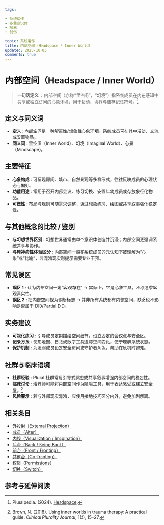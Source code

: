 ```yaml
---
tags:

- 系统运作
- 多重意识体
- 解离
- 创伤

topic: 系统运作
title: 内部空间（Headspace / Inner World）
updated: 2025-10-03
comments: true
---
```


# 内部空间（Headspace / Inner World）

> **一句话定义** ：内部空间（亦称“里空间”，“幻境”）指系统成员在内在感知中共享或独立访问的心象环境，用于互动、协作与储存记忆符号。[^pluralpedia-headspace]

## 定义与同义词

- **定义** : 内部空间是一种解离性/想象性心象环境，系统成员可在其中活动、交流或安置物品。
- **同义词** : 里空间（Inner World）、幻境（Imaginal World）、心景（Mindscape）。

## 主要特征

- **心象构成** : 可呈现房间、城市、自然景观等多样形式，往往反映成员的心理状态与偏好。
- **功能用途** : 常用于召开内部会议、练习切换、安置年幼成员或存放象征化物品。
- **可塑性** : 布局与规则可随需求调整，通过想象练习、绘图或共享叙事强化稳定性。

## 与其他概念的比较 / 鉴别

- **与幻想世界区别** : 幻想世界通常由单个意识体创造并沉浸；内部空间更强调系统共享与协作。
- **与精神病性体验区分** : 内部空间一般在系统成员的元认知下被理解为“心象”或“比喻”，若混淆现实则提示需要专业干预。

## 常见误区

- **误区 1** : 认为内部空间一定“客观存在” → 实际上，它是心象工具，不必追求客观真实性。
- **误区 2** : 把内部空间视为诊断标志 → 并非所有系统都有内部空间，缺乏也不影响是否属于 DID/Partial DID。

## 实务建议

- **可视化练习** : 引导成员定期描绘空间细节，设立固定的会议点与安全区。
- **记录方法** : 使用地图、日记或数字工具追踪空间变化，便于理解系统状态。
- **保护机制** : 为脆弱成员设定安全房间或守护者角色，帮助在危机时避难。

## 社群与临床语境

- **社群经验** : Plural 社群常用引导式冥想或共享叙事增强内部空间的稳定性。
- **临床讨论** : 治疗师可能将内部空间作为隐喻工具，用于表达感受或建立安全屋。[^brown2018]
- **风险警示** : 若与外部现实混淆，应使用接地技巧区分内外，避免加剧解离。

## 相关条目

- [外投射（External Projection）](External-Projection.md)
- [成员（Alter）](Alter.md)
- [内视（Visualization / Imagination）](Visualization-Imagination.md)
- [后台（Back / Being Back）](Back-Being-Back.md)
- [前台（Front / Fronting）](Front-Fronting.md)
- [共前台（Co-fronting）](Co-Fronting.md)
- [权限（Permissions）](Permissions.md)
- [切换（Switch）](Switch.md)

## 参考与延伸阅读

[^pluralpedia-headspace]: Pluralpedia. (2024). [Headspace](https://pluralpedia.org/w/Headspace).

[^brown2018]: Brown, N. (2018). Using inner worlds in trauma therapy: A practical guide. _Clinical Plurality Journal_, 1(2), 15–27.
